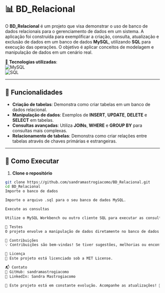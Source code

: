 # 📊 BD_Relacional  

O **BD_Relacional** é um projeto que visa demonstrar o uso de banco de dados relacionais para o gerenciamento de dados em um sistema. A aplicação foi construída para exemplificar a criação, consulta, atualização e exclusão de dados em um banco de dados **MySQL**, utilizando **SQL** para execução das operações. O objetivo é aplicar conceitos de modelagem e manipulação de dados em um cenário real.

🚀 **Tecnologias utilizadas**:  
![MySQL](https://img.shields.io/badge/MySQL-00618A?style=flat&logo=mysql&logoColor=white)  
![SQL](https://img.shields.io/badge/SQL-003B57?style=flat&logo=sql&logoColor=white)

---

## 📌 Funcionalidades  

- **Criação de tabelas**: Demonstra como criar tabelas em um banco de dados relacional.
- **Manipulação de dados**: Exemplos de **INSERT**, **UPDATE**, **DELETE** e **SELECT** em tabelas.
- **Consultas avançadas**: Utiliza **JOINs**, **WHERE** e **GROUP BY** para consultas mais complexas.
- **Relacionamento de tabelas**: Demonstra como criar relações entre tabelas através de chaves primárias e estrangeiras.

---

## 🚀 Como Executar  

1. **Clone o repositório**  
```bash
git clone https://github.com/sandramastrogiacomo/BD_Relacional.git
cd BD_Relacional
Importe o banco de dados

Importe o arquivo .sql para o seu banco de dados MySQL.

Execute as consultas

Utilize o MySQL Workbench ou outro cliente SQL para executar as consultas presentes no repositório.

📡 Testes
O projeto envolve a manipulação de dados diretamente no banco de dados. Para testar, basta importar as instruções SQL no seu ambiente e executar as queries no cliente SQL de sua escolha.

🤝 Contribuições
💡 Contribuições são bem-vindas! Se tiver sugestões, melhorias ou encontrar problemas, abra uma issue ou envie um pull request.

📜 Licença
📝 Este projeto está licenciado sob a MIT License.

📬 Contato
🔗 GitHub: sandramastrogiacomo
🔗 LinkedIn: Sandra Mastrogiacomo

📌 Este projeto está em constante evolução. Acompanhe as atualizações! 🚀

